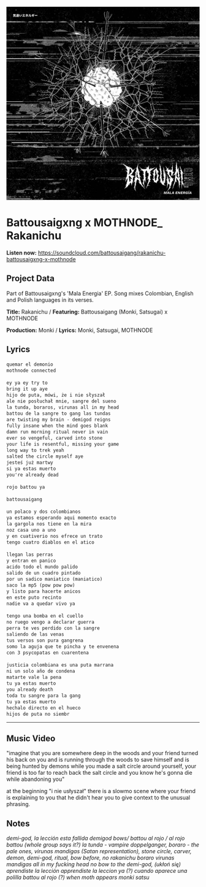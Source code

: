 ![](57175019_319474918741616_8502199518755923887_n.jpg)

# Battousaigxng x MOTHNODE_ Rakanichu

**Listen now:** https://soundcloud.com/battousaigang/rakanichu-battousaigxng-x-mothnode

## Project Data

Part of Battousaigxng's 'Mala Energia' EP. Song mixes Colombian, English and Polish languages in its verses.

**Title:** Rakanichu / **Featuring:** Battousaigang (Monki, Satsugai) x MOTHNODE

**Production:** Monki / **Lyrics:** Monki, Satsugai, MOTHNODE

## Lyrics

```
quemar el demonio
mothnode connected

ey ya ey try to 
bring it up aye
hijo de puta, mówi, że i nie słyszał
ale nie posłuchał mnie, sangre del sueno
la tunda, boraros, virunas all in my head
battou de la sangre to gang las tundas 
are twisting my brain - demigod reigns
fully insane when the mind goes blank 
damn run morning ritual never in vain 
ever so vengeful, carved into stone
your life is resentful, missing your game
long way to trek yeah
salted the circle myself aye
jesteś już martwy
si ya estas muerto 
you're already dead

rojo battou ya

battousaigang

un polaco y dos colombianos
ya estamos esperando aqui momento exacto
la gargola nos tiene en la mira
noz casa uno a uno
y en cuativerio nos efrece un trato
tengo cuatro diablos en el atico

llegan las perras
y entran en panico
acido todo el mundo palido
salido de un cuadro pintado
por un sadico maniatico (maniatico)
saco la mp5 (pow pow pow)
y listo para hacerte anicos
en este puto recinto
nadie va a quedar vivo ya

tengo una bomba en el cuello 
no ruego vengo a declarar guerra 
perra te ves perdido con la sangre 
saliendo de las venas 
tus versos son pura gangrena 
somo la aguja que te pincha y te envenena 
con 3 psycopatas en cuarentena 

justicia colombiana es una puta marrana 
ni un solo año de condena 
matarte vale la pena 
tu ya estas muerto 
you already death 
toda tu sangre para la gang 
tu ya estas muerto 
hechalo directo en el hueco 
hijos de puta no siembr

```
----

## Music Video

"imagine that you are somewhere deep in the woods and your friend turned his back on you and is running through the woods to save himself and is being hunted by demons while you made a salt circle around yourself, your friend is too far to reach back the salt circle and you know he's gonna die while abandoning you"

at the beginning "i nie usłyszał" there is a slowmo scene where your friend is explaining to you that he didn't hear you to give context to the unusual phrasing.

## Notes

*demi-god, la lección esta fallida
demigod bows/ battou al rojo / al rojo battou (whole group says it?)
la tunda - vampire doppelganger, 
boraro - the pale ones, 
virunas mandigas (Satan representation), 
stone circle, 
carver, 
demon, 
demi-god, 
ritual, 
bow before, 
no rakanichu
boraro
virunas mandigas
all in my fucking head
no bow to the demi-god, (ukłoń się)
aprendiste la lección
apprendiste la leccion
ya (?) cuando aparece una polilla
battou al rojo (?) when moth appears
monki satsu*



  

